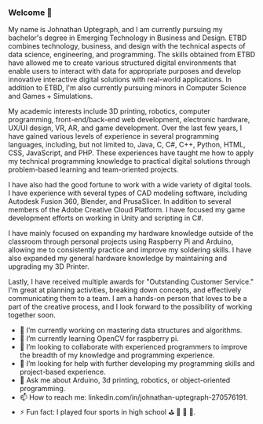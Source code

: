 ### Welcome 👋

My name is Johnathan Uptegraph, and I am currently pursuing my bachelor's degree in Emerging Technology in Business and Design. ETBD combines technology, business, and design with the technical aspects of data science, engineering, and programming. The skills obtained from ETBD have allowed me to create various structured digital environments that enable users to interact with data for appropriate purposes and develop innovative interactive digital solutions with real-world applications. In addition to ETBD, I'm also currently pursuing minors in Computer Science and Games + Simulations.

My academic interests include 3D printing, robotics, computer programming, front-end/back-end web development, electronic hardware, UX/UI design, VR, AR, and game development. Over the last few years, I have gained various levels of experience in several programming languages, including, but not limited to, Java, C, C#, C++, Python, HTML, CSS, JavaScript, and PHP. These experiences have taught me how to apply my technical programming knowledge to practical digital solutions through problem-based learning and team-oriented projects.

I have also had the good fortune to work with a wide variety of digital tools. I have experience with several types of CAD modeling software, including Autodesk Fusion 360, Blender, and PrusaSlicer. In addition to several members of the Adobe Creative Cloud Platform. I have focused my game development efforts on working in Unity and scripting in C#.

I have mainly focused on expanding my hardware knowledge outside of the classroom through personal projects using Raspberry Pi and Arduino, allowing me to consistently practice and improve my soldering skills. I have also expanded my general hardware knowledge by maintaining and upgrading my 3D Printer.

Lastly, I have received multiple awards for "Outstanding Customer Service." I'm great at planning activities, breaking down concepts, and effectively communicating them to a team. I am a hands-on person that loves to be a part of the creative process, and I look forward to the possibility of working together soon.


- 🔭 I’m currently working on mastering data structures and algorithms.
- 🌱 I’m currently learning OpenCV for raspberry pi.
- 👯 I’m looking to collaborate with experienced programmers to improve the breadth of my knowledge and programming experience.
- 🤔 I’m looking for help with further developing my programming skills and project-based experience.
- 💬 Ask me about Arduino, 3d printing, robotics, or object-oriented programming.
- 📫 How to reach me: linkedin.com/in/johnathan-uptegraph-270576191.
- ⚡ Fun fact: I played four sports in high school ⛳️ 🏀 🎾 👟.
